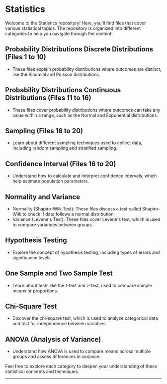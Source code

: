# Statistics

Welcome to the Statistics repository! Here, you'll find files that cover various statistical topics. The repository is organized into different categories to help you navigate through the content:

## Probability Distributions Discrete Distributions (Files 1 to 10)
- These files explain probability distributions where outcomes are distinct, like the Binomial and Poisson distributions.

## Probability Distributions Continuous Distributions (Files 11 to 16)
- These files cover probability distributions where outcomes can take any value within a range, such as the Normal and Exponential distributions.

## Sampling (Files 16 to 20)
- Learn about different sampling techniques used to collect data, including random sampling and stratified sampling.

## Confidence Interval (Files 16 to 20)
- Understand how to calculate and interpret confidence intervals, which help estimate population parameters.

## Normality and Variance
- Normality (Shapiro-Wilk Test): These files discuss a test called Shapiro-Wilk to check if data follows a normal distribution.
- Variance (Levene's Test): These files cover Levene's test, which is used to compare variances between groups.

## Hypothesis Testing
- Explore the concept of hypothesis testing, including types of errors and significance levels.

## One Sample and Two Sample Test
- Learn about tests like the t-test and z-test, used to compare sample means or proportions.

## Chi-Square Test 
- Discover the chi-square test, which is used to analyze categorical data and test for independence between variables.

## ANOVA (Analysis of Variance)
- Understand how ANOVA is used to compare means across multiple groups and assess differences in variance.

Feel free to explore each category to deepen your understanding of these statistical concepts and techniques.

---
